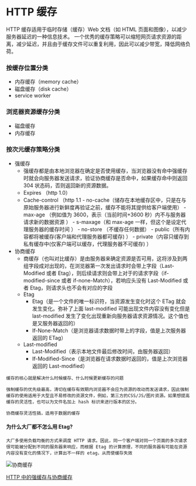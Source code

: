 # HTTP 缓存

HTTP 缓存适用于临时存储（缓存）Web 文档（如 HTML 页面和图像），以减少服务器延迟的一种信息技术。
一个优秀的缓存策略可以缩短网页请求资源的距离，减少延迟，并且由于缓存文件可以重复利用，因此可以减少带宽，降低网络负荷。

### 按缓存位置分类

- 内存缓存（memory cache）
- 磁盘缓存（disk cache）
- service worker

### 浏览器资源缓存分类

- 磁盘缓存
- 内存缓存

### 按次元缓存策略分类

- 强缓存
  - 强缓存都是由本地浏览器在确定是否使用缓存，当浏览器没有命中强缓存时就会向服务器发送请求，验证协商缓存是否命中，如果缓存命中则返回 304 状态码，否则返回新的资源数据。
  - Expires （http 1.0）
  - Cache-control （http 1.1 - no-cache（储存在本地缓存区中，只是在与原始服务器进行新鲜度再验证之前，缓存不能将其提供给客户端使用） - max-age （例如值为 3600，表示（当前时间+3600 秒）内不与服务器请求新的数据资源
    ） - s-maxage（和 max-age 一样，但这个是设定代理服务器的缓存时间
    ） - no-store （不缓存任何数据） - public（所有内容都将被缓存(客户端和代理服务器都可缓存)
    ） - private（内容只缓存到私有缓存中(仅客户端可以缓存，代理服务器不可缓存)
    ）
- 协商缓存
  - 商缓存（也叫对比缓存）是由服务器来确定资源是否可用，这将涉及到两组字段成对出现的，在浏览器第一次发出请求时会带上字段（Last-Modified 或者 Etag），则后续请求则会带上对于的请求字段（if-modified-since 或者 if-none-Match），若响应头没有 Last-Modified 或者 Etag，则请求头也不会有对应的字段
  - Etag
    - Etag（是一个文件的唯一标识符，当资源发生变化时这个 ETag 就会发生变化。弥补了上面 last-modified 可能出现文件内容没有变化但是 last-modified 发生了变化出现重新向服务器请求资源情况。这个值也是又服务器返回的）
    - If-None-Match（是浏览器请求数据时带上的字段，值是上次服务器返回的 ETag）
  - Last-modified
    - Last-Modified（表示本地文件最后修改时间，由服务器返回）
    - If-Modified-Since（是浏览器在请求数据时返回的，值是上次浏览器返回的 Last-modified）

`缓存的核心就是解决什么时候缓存、什么时候更新缓存的问题`

```
强制缓存的优先级最高，清切在缓存有效期内浏览器不会应为资源的改动而发送请求，因此强制缓存的使用适用于大型且不易修改的资源文件，例如，第三方的CSS/JS/图片资源。如果想提高缓存的灵活性，也可以为文件名加上 hash 标识来进行版本的区分。
```

```
协商缓存灵活性搞，适用于数据的缓存
```

#### 为什么大厂都不怎么用 Etag?

```
大厂多使用负载均衡的方式来调度 HTTP 请求。因此，同一个客户端对同一个页面的多次请求很可能被分配到不同的服务器来响应，而根据 Etag 的计算原理，不同的服务器有可能在资源内容没有变化的情况下，计算出不一样的 etag，从而使缓存失效
```

![协商缓存](https://qw-album.imeduplus.com/muwa/assets/test/%E5%8D%8F%E5%95%86%E7%BC%93%E5%AD%98.png)

[HTTP 中的强缓存与协商缓存
](https://juejin.cn/post/7101942484543995934#comment)
